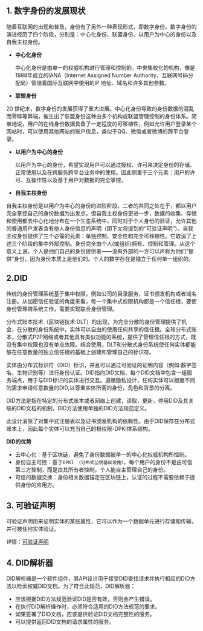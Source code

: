 ## 1. 数字身份的发展现状

随着互联网的出现和普及，身份有了另外一种表现形式，即数字身份。数字身份的演进经历了四个阶段，分别是：中心化身份、联盟身份、以用户为中心的身份以及自我主权身份。

- **中心化身份**

  中心化身份是由单一的权威机构进行管理和控制的。中央集权化的机构，像是1988年成立的IANA（Internet Assigned Number Authority，互联网号码分配局）管理着国际互联网中使用的IP 地址、域名和许多其他参数。

- **联盟身份**

20 世纪末，数字身份的发展获得了重大进展。中心化身份导致的身份数据的混乱而零碎等弊端，催生出了联盟身份这种由多个机构或联盟管理控制的身份体系。简单地说，用户的在线身份数据具备了一定程度的可移植性，例如允许用户登录某个网站时，可以使用其他网站的账户信息，类似于QQ、微信或者微博的跨平台登录。

- **以用户为中心的身份**

  以用户为中心的身份，希望实现用户可以通过授权、许可来决定身份的存储、正常使用以及在跨服务跨平台业务中的使用。因此侧重于三个元素：用户的许可、互操作性以及基于用户对数据的完全掌控。

- **自我主权身份**

自我主权身份是以用户为中心的身份的进阶阶段，二者的共同之处在于，都以用户完全掌控自己的身份数据为出发点，但自我主权身份更进一步，数据的收集、存储和使用都去中心化地分布在一个生态系统中，同时对于个人身份的验证，允许其他的普通用户发表含有他人身份信息的声明（即下文将提到的“可验证声明”）。自我主权身份提供了三个必需的元素：单独控制、安全性和完全可移植性。它取消了上述三个阶段的集中外部控制。身份完全由个人(或组织)拥有、控制和管理。从这个意义上说，个人是他们自己的身份提供者——没有外部的一方可以声称为他们“提供”身份，因为身份本质上是他们的。个人的数字存在是独立于任何单一组织的。

## 2.DID

传统的身份管理系统基于集中权限，例如公司的目录服务，证书颁发机构或者域名注册。从加密信任验证的角度来看，每一个集中式权限机构都是一个信任根，要使身份管理跨系统工作，需要实现联合身份管理。

分布式账本技术（区块链技术:DLT）的出现，为完全分散的身份管理提供了机会，在分散的身份系统中，实体可以自由的使用任何共享的信任根。全球分布式账本，分散式P2P网络或者其他具有类似功能的系统，提供了管理信任根的方式，既没有集中权限也没有单点故障。结合使用，DLT和分散式身份系统使任何实体都能够在任意数量的独立信任根的基础上创建和管理自己的标识符。

实体由分布式标识符（DID）标识，并且可以通过可验证的证明内容（例如:数字签名，生物识别等）进行身份认证。DID指向DID文档，每个DID文档中包含一组服务端点，用于与DID标识的实体进行交互。遵循隐私设计，任何实体可以根据不同的需求申请任意数量的DID,以尊重实体所需的身份，角色和背景的分离。

 DID方法是指在特定的分布式账本或者网络上创建，读取，更新，停用DID及其关联的DID文档的机制，DID方法使用单独的DID方法规范定义。

此设计消除了对集中式注册表以及证书颁发机构的依赖性。由于DID保存在分布式账本上，因此每个实体可以充当自己的根权限-DPKI体系结构。

**DID的优势**

- 去中心化：基于区块链，避免了身份数据被单一的中心化权威机构所控制。
- 身份自主可控：基于`DPKI （分布式公钥基础设施）`，每个用户的身份不是由可信第三方控制，而是由其所有者控制，个人能自主管理自己的身份。
- 可信的数据交换：身份相关数据锚定在区块链上，认证的过程不需要依赖于提供身份的应用方。

## 3. 可验证声明

可验证声明用来证明实体的某些属性，它可以作为一个数据单元进行存储和传输，并可被任何实体验证。

详情：[可验证声明](../claim)

## 4. DID解析器

DID解析器是一个软件组件，其API设计用于接受DID查找请求并执行相应的DID方法以检索权威DID文档。为了符合此规范，DID解析器：

- 应该根据DID方法规范验证DID是否有效，否则会产生错误。
- 在执行DID解析操作时，必须符合适用的DID方法规范的要求。
- 如果签署了DID文档，应该提供验证DID文档完整性的服务。
- 可以提供返回DID文档的请求属性的服务。

